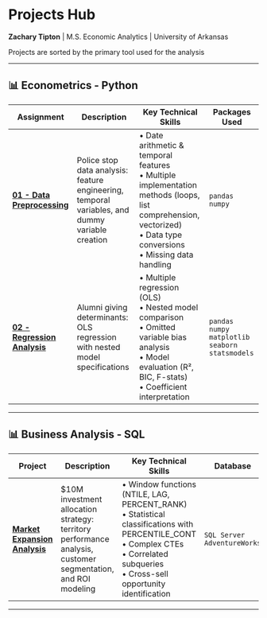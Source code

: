 # Projects Hub

**Zachary Tipton** | M.S. Economic Analytics | University of Arkansas

Projects are sorted by the primary tool used for the analysis

---

## 📊 Econometrics - Python

| Assignment | Description | Key Technical Skills | Packages Used |
|------------|-------------|---------------------|---------------|
| **[01 - Data Preprocessing](https://github.com/ztipton19/Python/blob/main/econometrics-1/applied-econometrics-1.ipynb)** | Police stop data analysis: feature engineering, temporal variables, and dummy variable creation | • Date arithmetic & temporal features<br>• Multiple implementation methods (loops, list comprehension, vectorized)<br>• Data type conversions<br>• Missing data handling | `pandas` `numpy` |
| **[02 - Regression Analysis](https://github.com/ztipton19/Python/blob/main/econometrics-2/applied-econometrics-2.ipynb)** | Alumni giving determinants: OLS regression with nested model specifications | • Multiple regression (OLS)<br>• Nested model comparison<br>• Omitted variable bias analysis<br>• Model evaluation (R², BIC, F-stats)<br>• Coefficient interpretation | `pandas` `numpy` `matplotlib` `seaborn` `statsmodels` |

---

## 📊 Business Analysis - SQL 

| Project | Description | Key Technical Skills | Database |
|---------|-------------|---------------------|----------|
| **[Market Expansion Analysis](https://github.com/ztipton19/SQL-Portfolio/blob/main/AdventureWorks-Analysis/Full_Analysis.sql)** | $10M investment allocation strategy: territory performance analysis, customer segmentation, and ROI modeling | • Window functions (NTILE, LAG, PERCENT_RANK)<br>• Statistical classifications with PERCENTILE_CONT<br>• Complex CTEs<br>• Correlated subqueries<br>• Cross-sell opportunity identification | `SQL Server` `AdventureWorks` |

---
